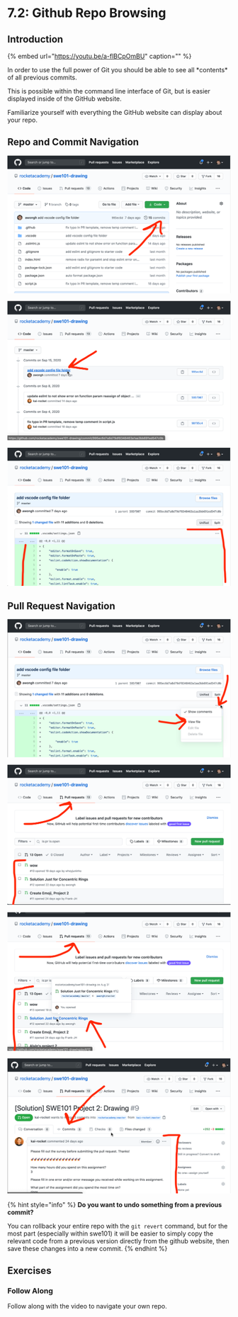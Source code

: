 # 7.2: Github Repo Browsing

## Introduction

{% embed url="https://youtu.be/a-flBCpOmBU" caption="" %}

In order to use the full power of Git you should be able to see all \*contents\* of all previous commits.

This is possible within the command line interface of Git, but is easier displayed inside of the GitHub website.

Familiarize yourself with everything the GitHub website can display about your repo.

## Repo and Commit Navigation

![List of all commits.](../.gitbook/assets/screen-shot-2020-09-22-at-9.09.22-pm.png)

![See detail view of each commit.](../.gitbook/assets/screen-shot-2020-09-22-at-9.11.32-pm.png)

![Diff for \*every\* file. \(Remember a commit can have more than one file\).](../.gitbook/assets/screen-shot-2020-09-22-at-9.12.10-pm.png)

## Pull Request Navigation

![Full page view \(not just diff\) for a single file.](../.gitbook/assets/screen-shot-2020-09-22-at-9.14.16-pm.png)

![List of all pull requests on a repo.](../.gitbook/assets/screen-shot-2020-09-22-at-9.15.17-pm.png)

![Details on a single pull request.](../.gitbook/assets/screen-shot-2020-09-22-at-9.16.06-pm.png)

![Survey and a list of all pull request commits.](../.gitbook/assets/screen-shot-2020-09-22-at-9.18.14-pm.png)

{% hint style="info" %}
**Do you want to undo something from a previous commit?**

You can rollback your entire repo with the `git revert` command, but for the most part \(especially within swe101\) it will be easier to simply copy the relevant code from a previous version directly from the github website, then save these changes into a new commit.
{% endhint %}

## Exercises

### Follow Along

Follow along with the video to navigate your own repo.

